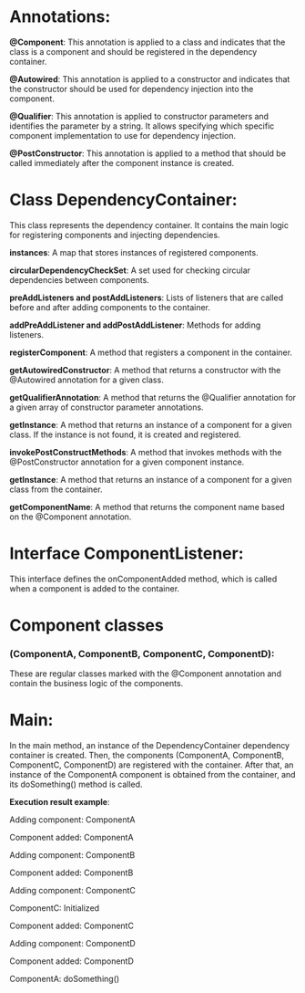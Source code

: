 # Annotations:

**@Component**: This annotation is applied to a class and indicates that the class is a component and should be registered in the dependency container.

**@Autowired**: This annotation is applied to a constructor and indicates that the constructor should be used for dependency injection into the component.

**@Qualifier**: This annotation is applied to constructor parameters and identifies the parameter by a string. It allows specifying which specific component implementation to use for dependency injection.

**@PostConstructor**: This annotation is applied to a method that should be called immediately after the component instance is created.

# Class DependencyContainer:
This class represents the dependency container. It contains the main logic for registering components and injecting dependencies.

**instances**: A map that stores instances of registered components.

**circularDependencyCheckSet**: A set used for checking circular dependencies between components.

**preAddListeners and postAddListeners**: Lists of listeners that are called before and after adding components to the container.

**addPreAddListener and addPostAddListener**: Methods for adding listeners.

**registerComponent**: A method that registers a component in the container.

**getAutowiredConstructor**: A method that returns a constructor with the @Autowired annotation for a given class.

**getQualifierAnnotation**: A method that returns the @Qualifier annotation for a given array of constructor parameter annotations.

**getInstance**: A method that returns an instance of a component for a given class. If the instance is not found, it is created and registered.

**invokePostConstructMethods**: A method that invokes methods with the @PostConstructor annotation for a given component instance.

**getInstance**: A method that returns an instance of a component for a given class from the container.

**getComponentName**: A method that returns the component name based on the @Component annotation.

# Interface ComponentListener: 
This interface defines the onComponentAdded method, which is called when a component is added to the container.

# Component classes 
### (ComponentA, ComponentB, ComponentC, ComponentD): 
These are regular classes marked with the @Component annotation and contain the business logic of the components.

# Main: 
In the main method, an instance of the DependencyContainer dependency container is created. Then, the components (ComponentA, ComponentB, ComponentC, ComponentD) are registered with the container. After that, an instance of the ComponentA component is obtained from the container, and its doSomething() method is called.

**Execution result example**:

Adding component: ComponentA

Component added: ComponentA

Adding component: ComponentB

Component added: ComponentB

Adding component: ComponentC

ComponentC: Initialized

Component added: ComponentC

Adding component: ComponentD

Component added: ComponentD

ComponentA: doSomething()
